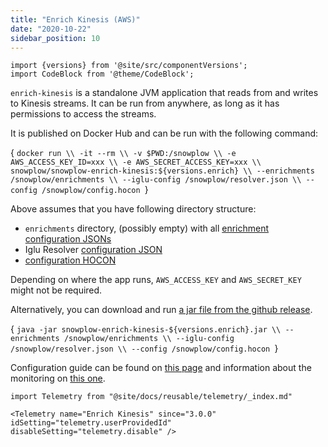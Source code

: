 ```yaml
---
title: "Enrich Kinesis (AWS)"
date: "2020-10-22"
sidebar_position: 10
---
```


```mdx-code-block
import {versions} from '@site/src/componentVersions';
import CodeBlock from '@theme/CodeBlock';
```

`enrich-kinesis` is a standalone JVM application that reads from and writes to Kinesis streams. It can be run from anywhere, as long as it has permissions to access the streams.

It is published on Docker Hub and can be run with the following command:

<CodeBlock language="bash">{
`docker run \\
  -it --rm \\
  -v $PWD:/snowplow \\
  -e AWS_ACCESS_KEY_ID=xxx \\
  -e AWS_SECRET_ACCESS_KEY=xxx \\
  snowplow/snowplow-enrich-kinesis:${versions.enrich} \\
  --enrichments /snowplow/enrichments \\
  --iglu-config /snowplow/resolver.json \\
  --config /snowplow/config.hocon
`}</CodeBlock>

Above assumes that you have following directory structure:

- `enrichments` directory, (possibly empty) with all [enrichment configuration JSONs](/docs/getting-started-on-snowplow-open-source/setup-snowplow-on-gcp/setup-validation-and-enrich/add-additional-enrichments/index.md)
- Iglu Resolver [configuration JSON](/docs/pipeline-components-and-applications/iglu/iglu-resolver/index.md)
- [configuration HOCON](/docs/enriching-your-data/enrichment-components/configuration-reference/index.md)

Depending on where the app runs, `AWS_ACCESS_KEY` and `AWS_SECRET_KEY` might not be required.

Alternatively, you can download and run [a jar file from the github release](https://github.com/snowplow/enrich/releases).

<CodeBlock language="bash">{
`java -jar snowplow-enrich-kinesis-${versions.enrich}.jar \\
  --enrichments /snowplow/enrichments \\
  --iglu-config /snowplow/resolver.json \\
  --config /snowplow/config.hocon
`}</CodeBlock>

Configuration guide can be found on [this page](/docs/enriching-your-data/enrichment-components/configuration-reference/index.md) and information about the monitoring on [this one](/docs/enriching-your-data/enrichment-components/monitoring/index.md).

```mdx-code-block
import Telemetry from "@site/docs/reusable/telemetry/_index.md"

<Telemetry name="Enrich Kinesis" since="3.0.0" idSetting="telemetry.userProvidedId" disableSetting="telemetry.disable" />
```
